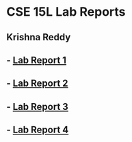 # **CSE 15L Lab Reports**

## Krishna Reddy

## - [Lab Report 1](lab-report-1-week-2.md)
## - [Lab Report 2](lab-report-2-week-4.md)
## - [Lab Report 3](lab-report-3-week-6.md)
## - [Lab Report 4](lab-report-4-week-8.md)